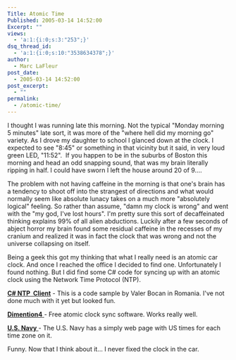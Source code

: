 ```yaml
---
Title: Atomic Time
Published: 2005-03-14 14:52:00
Excerpt: ""
views:
  - 'a:1:{i:0;s:3:"253";}'
dsq_thread_id:
  - 'a:1:{i:0;s:10:"3538634378";}'
author:
  - Marc LaFleur
post_date:
  - 2005-03-14 14:52:00
post_excerpt:
  - ""
permalink:
  - /atomic-time/
---
```

<p>I thought I was running late this morning. Not the typical "Monday morning 5 minutes" late sort, it was more of the "where hell did my morning go" variety. As I drove my daughter to school I glanced down at the clock. I expected to&nbsp;see "8:45" or something in that vicinity but it said, in&nbsp;very loud green LED, "11:52".&nbsp; If you happen to be in the suburbs of Boston this morning and head an odd snapping sound, that was my brain literally ripping in half. I could have sworn I left the house around 20 of 9....</p> <p>The problem with not having caffeine in the morning is that one's brain has a tendency to shoot off into the strangest of directions and what would normally seem like absolute lunacy takes on a much more "absolutely logical" feeling. So rather than assume, "damn my clock is wrong" and went with the "my god, I've lost hours". I'm pretty sure this sort of decaffeinated thinking explains 99% of all alien abductions. Luckily&nbsp;after a few seconds of abject horror my brain found some residual caffeine in the recesses of my cranium and realized it was in fact the clock that was wrong and not the universe collapsing on itself.</p> <p>Being a geek this got my thinking that what I really need is an atomic car clock. And once I reached the office I decided to find one. Unfortunately I found nothing. But I did find some C# code for syncing up with an atomic clock using the Network Time Protocol (NTP). </p> <p><a href="http://www.codeproject.com/csharp/ntpclient.asp"><strong>C# NTP&nbsp; Client</strong></a> - This is a code sample by Valer Bocan in Romania. I've not done much with it yet but looked fun.</p> <p><a href="http://www.thinkman.com/dimension4/index.htm"><strong>Dimention4</strong> </a>- Free atomic clock sync software. Works really well. </p> <p><a href="http://tycho.usno.navy.mil/cgi-bin/timer.pl"><strong>U.S. Navy</strong> </a>- The U.S. Navy has a simply web page with US times for each time zone on it.</p> <p>Funny. Now that I think about it... I never fixed the clock in the car. </p>